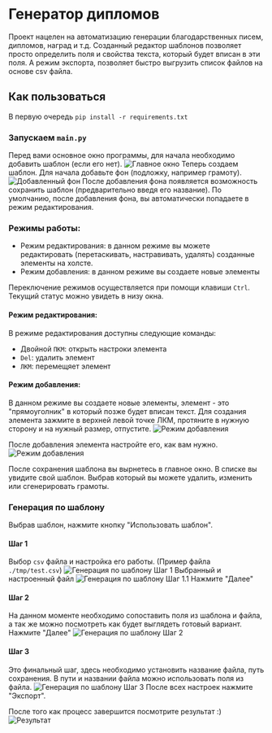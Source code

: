 # Генератор дипломов

Проект нацелен на автоматизацию генерации благодарственных писем, дипломов, наград и т.д.
Созданный редактор шаблонов позволяет просто определить поля и свойства текста, который будет вписан в эти поля.
А режим экспорта, позволяет быстро выгрузить список файлов на основе csv файла.

## Как пользоваться
В первую очередь `pip install -r requirements.txt`
### Запускаем `main.py`
Перед вами основное окно программы, для начала необходимо добавить шаблон (если его нет).
![Главное окно](./docs_img/main.png)
Теперь создаем шаблон. Для начала добавьте фон (подложку, например грамоту).
![Добавленный фон](./docs_img/add_template.png)
После добавления фона появляется возможность сохранить шаблон (предварительно введя его название).
По умолчанию, после добавления фона, вы автоматически попадаете в режим редактирования.

### Режимы работы:
 * Режим редактирования: в данном режиме вы можете редактировать (перетаскивать, настравивать, удалять) созданные элементы на холсте.
 * Режим добавления: в данном режиме вы создаете новые элементы
 
Переключение режимов осуществляется при помощи клавиши `Ctrl`. Текущий статус можно увидеть в низу окна.

#### Режим редактирования:
В режиме редактирования доступны следующие команды:
 * Двойной `ПКМ`: открыть настроки элемента
 * `Del`: удалить элемент
 * `ЛКМ`: перемещяет элемент
 
#### Режим добавления:
В данном режиме вы создаете новые элементы, элемент - это "прямоуголник" в который позже будет вписан текст.
Для создания элемента зажмите в верхней левой точке ЛКМ, протяните в нужную сторону и на нужный размер, отпустите.
![Режим добавления](./docs_img/add_element.gif)

После добавления элемента настройте его, как вам нужно.
![Режим добавления](./docs_img/config_element.gif)

После сохранения шаблона вы вырнетесь в главное окно. В списке вы увидите свой шаблон. 
Выбрав который вы можете удалить, изменить или сгенерировать грамоты.

### Генерация по шаблону
Выбрав шаблон, нажмите кнопку "Использовать шаблон".

#### Шаг 1
Выбор `csv` файла и настройка его работы. (Пример файла `./tmp/test.csv`)
![Генерация по шаблону Шаг 1](./docs_img/gen_1.png)
Выбранный и настроенный файл
![Генерация по шаблону Шаг 1.1](./docs_img/gen_1_1.png)
Нажмите "Далее"
#### Шаг 2
На данном моменте необходимо сопоставить поля из шаблона и файла, а так же можно посмотреть как будет выглядеть готовый вариант.
Нажмите "Далее"
![Генерация по шаблону Шаг 2](./docs_img/gen_2.png)
#### Шаг 3
Это финальный шаг, здесь необходимо установить название файла, путь сохранения. В пути и названии файла можно использовать поля из файла.
![Генерация по шаблону Шаг 3](./docs_img/gen_3.png)
После всех настроек нажмите "Экспорт".

После того как процесс завершится посмотрите результат :)
![Результат](./docs_img/gen_result.png)